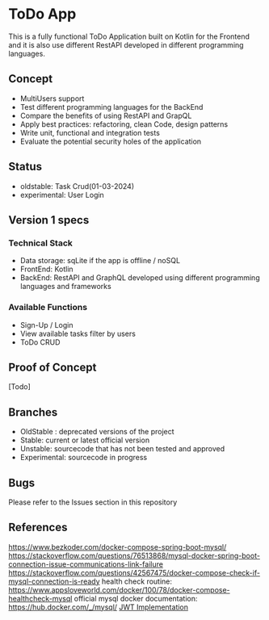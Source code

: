 # ToDo App #

This is a fully functional ToDo Application built on Kotlin for the Frontend and it is also use different RestAPI developed in different programming languages. 

## Concept ##
- MultiUsers support
- Test different programming languages for the BackEnd
- Compare the benefits of using RestAPI and GrapQL
- Apply best practices: refactoring, clean Code, design patterns
- Write unit, functional and integration tests
- Evaluate the potential security holes of the application

## Status ##
- oldstable: Task Crud(01-03-2024)
- experimental: User Login 

## Version 1 specs ##

### Technical Stack ###
* Data storage: sqLite if the app is offline / noSQL
* FrontEnd: Kotlin
* BackEnd: RestAPI and GraphQL developed using different programming languages and frameworks

### Available Functions ###
* Sign-Up / Login
* View available tasks filter by users
* ToDo CRUD

## Proof of Concept ##
[Todo]

## Branches ##
* OldStable : deprecated versions of the project
* Stable: current or latest official version
* Unstable: sourcecode that has not been tested and approved
* Experimental: sourcecode in progress

## Bugs ##
Please refer to the Issues section in this repository

## References ##
https://www.bezkoder.com/docker-compose-spring-boot-mysql/
https://stackoverflow.com/questions/76513868/mysql-docker-spring-boot-connection-issue-communications-link-failure
https://stackoverflow.com/questions/42567475/docker-compose-check-if-mysql-connection-is-ready
health check routine: https://www.appsloveworld.com/docker/100/78/docker-compose-healthcheck-mysql
official mysql docker documentation: https://hub.docker.com/_/mysql/
[JWT Implementation](https://www.javaguides.net/2023/05/spring-boot-spring-security-jwt-mysql.html)
